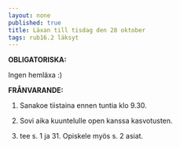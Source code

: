 ```yaml
---
layout: none
published: true
title: Läxan till tisdag den 28 oktober
tags: rub16.2 läksyt
---
```

**OBLIGATORISKA:**

Ingen hemläxa :)

**FRÅNVARANDE:**

1. Sanakoe tiistaina ennen tuntia klo 9.30. 

2. Sovi aika kuuntelulle open kanssa kasvotusten.

3. tee s. 1 ja 31. Opiskele myös s. 2 asiat.
